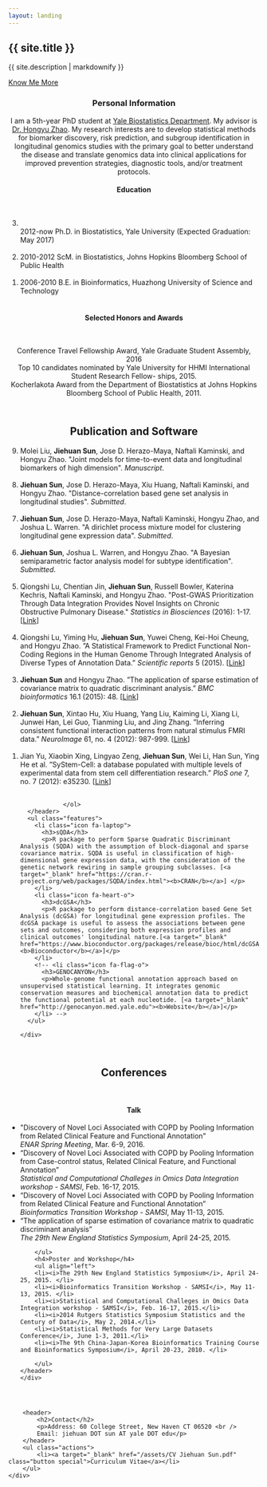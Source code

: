 ```yaml
---
layout: landing
---
```




<!-- Banner -->
<section id="banner">
	<div class="inner">
		<h2>{{ site.title }}</h2>
		<p>{{ site.description | markdownify }}</p>
	</div>
	<a href="#one" class="more scrolly">Know Me More</a>
</section>

<!-- One -->
<section id="one" class="wrapper style2 special">
	<div class="inner">
		<header class="major">
			<h3>Personal Information</h3>
			<p>I am a 5th-year PhD student at <a href="https://publichealth.yale.edu/biostat/">Yale Biostatistics Department</a>.
			My advisor is <a href="http://zhaocenter.org">Dr. Hongyu Zhao</a>.
			My research interests are to develop statistical methods for biomarker discovery, risk prediction, and subgroup identification in longitudinal genomics studies with the primary goal to better understand the disease and translate genomics data into clinical applications for improved prevention strategies, diagnostic tools, and/or treatment protocols. </p>
			<h4>Education</h4>
			<br />
			<ol align="left" reversed="true">
			<li> <br>2012-now Ph.D. in Biostatistics, Yale University (Expected Graduation: May 2017)  <br /><br /></li>
			<li> 2010-2012 ScM. in Biostatistics, Johns Hopkins Bloomberg School of Public Health  <br /><br /></li>
			<li> 2006-2010 B.E. in Bioinformatics, Huazhong University of Science and Technology  <br /><br /></li>
			</ol>
			<h4>Selected Honors and Awards</h4>
			<br />
			<p> Conference Travel Fellowship Award, Yale Graduate Student Assembly, 2016 <br />
			Top 10 candidates nominated by Yale University for HHMI International Student Research Fellow-
ships, 2015.<br />
			Kocherlakota Award from the Department of Biostatistics at Johns Hopkins Bloomberg School of
Public Health, 2011.</p>
		</header>
		<!-- <ul class="icons major">
			<li><a id="test1" href="#three" title='Research Spotlight'><span class="icon fa-diamond major style1"></span></a></li>
			<li><a id="test2" href="/interest.html" title='Interest'><span class="icon fa-heart-o major style2"></span></a></li>
			<li><a id="test3" href="/Links.html" title='Links'><span class="icon fa-code major style3"></span></a></li>
		</ul> -->
	</div>
</section>



<!-- Two -->
<!-- <section id="twoplus" class="wrapper style2 special">
	<div class="inner">
		<header class="major">
			<h2 align="center"><i>Resesarch Spotlight</i></h2>
			<p> </p>
		</header>
	</div>
</section>

  <section id="two" class="wrapper alt style2">
    <section class="spotlight">
      <div class="image"><img src="images/pic01.jpg" alt="" /></div>
      <div class="content">
        <h2>Classification of high-dimensional gene expression data</h2>
        <p>By assuming the covariance matrix to be block-diagonal and sparse, Sparse Quadratic Discriminant Analysis (SQDA) considers the genetic network rewiring sample classification of high-dimensional gene expression profiles. <br /><br /><i>The left figure decribes the general workflow of SQDA based on a toy example of classifications of tumor and normal samples.</i></p>
      </div>
    </section>
    <section class="spotlight">
      <div class="image"><img src="images/pic02.jpg" alt="" /></div>
      <div class="content">
        <h2>Gene set analysis on longitudinal expression profiles</h2>
        <p>Distance-correlation based Gene Set Analysis (dcGSA) is proposed to assess the associations between gene sets and outcomes with the consideration of both expression profiles and clinical outcomes' longitudinal nature. <br /><br /><i>The right figure shows the ROC curves comparing four gene set analysis methods under different simulation scenarios.</i></p>
      </div>
    </section>
    <section class="spotlight">
      <div class="image"><img src="images/pic03.jpg" alt="" /></div>
      <div class="content">
        <h2>Subtype Identification on longitudinal expression profiles</h2>
        <p>By modeling the expression trajectory over time in a linear mixed-effects framework and clustering based on the regression coefficients, BClustLonG accounts for the gene-gene correlation and tackles the high dimensionality challenge in a unique and innovative way. <br /><br /><i>The left table demonstrates the performance of BClustLonG under different simulation scenarios. </i></p>
      </div>
    </section>
  </section> -->

<!-- Three -->
  <section id="three" class="wrapper style2 special">
    <div class="inner">
      <header class="major">
        <h2>Publication and Software</h2>
        <ol align="left" reversed="true">

<li> Molei Liu, <b>Jiehuan Sun</b>, Jose D. Herazo-Maya, Naftali Kaminski, and Hongyu Zhao. "Joint models for time-to-event data and longitudinal biomarkers of high dimension". <i>Manuscript</i>.  <br /><br /></li>
<li> <b>Jiehuan Sun</b>, Jose D. Herazo-Maya, Xiu Huang, Naftali Kaminski, and Hongyu Zhao. "Distance-correlation based gene set analysis in longitudinal studies". <i>Submitted</i>.  <br /><br /></li>
<li> <b>Jiehuan Sun</b>, Jose D. Herazo-Maya, Naftali Kaminski, Hongyu Zhao, and Joshua L. Warren. "A dirichlet process mixture model for clustering longitudinal gene expression data". <i>Submitted</i>.  <br /><br /></li>
<li> <b>Jiehuan Sun</b>, Joshua L. Warren, and Hongyu Zhao. "A Bayesian semiparametric factor analysis model for subtype identification". <i>Submitted</i>.  <br /><br /></li>
<li> Qiongshi Lu, Chentian Jin, <b>Jiehuan Sun</b>, Russell Bowler, Katerina Kechris, Naftali Kaminski, and Hongyu Zhao. "Post-GWAS Prioritization Through Data Integration Provides Novel Insights on Chronic Obstructive Pulmonary Disease." <i>Statistics in Biosciences</i> (2016): 1-17. [<a target="_blank" href="http://link.springer.com/article/10.1007/s12561-016-9151-2">Link</a>]<br /><br /></li>
<li> Qiongshi Lu, Yiming Hu, <b>Jiehuan Sun</b>, Yuwei Cheng, Kei-Hoi Cheung, and Hongyu Zhao. ”A Statistical Framework to Predict Functional Non-Coding Regions in the Human Genome Through Integrated Analysis of Diverse Types of Annotation Data.” <i>Scientific reports</i> 5 (2015). [<a target="_blank" href="http://www.nature.com/articles/srep10576">Link</a>] <br /><br /></li>
<li> <b>Jiehuan Sun</b> and Hongyu Zhao. ”The application of sparse estimation of covariance matrix to quadratic discriminant analysis.” <i>BMC bioinformatics</i> 16.1 (2015): 48. [<a target="_blank" href="http://bmcbioinformatics.biomedcentral.com/articles/10.1186/s12859-014-0443-6">Link</a>]<br /><br /></li>
<li> <b>Jiehuan Sun</b>, Xintao Hu, Xiu Huang, Yang Liu, Kaiming Li, Xiang Li, Junwei Han, Lei Guo, Tianming Liu, and Jing Zhang. ”Inferring consistent functional interaction patterns from natural stimulus FMRI data.” <i>NeuroImage</i> 61, no. 4 (2012): 987-999. [<a target="_blank" href="http://www.sciencedirect.com/science/article/pii/S1053811912002868">Link</a>]<br /><br /></li>
<li> Jian Yu, Xiaobin Xing, Lingyao Zeng, <b>Jiehuan Sun</b>, Wei Li, Han Sun, Ying He et al. ”SyStem-Cell: a database populated with multiple levels of experimental data from stem cell differentiation research.” <i>PloS one</i> 7, no. 7 (2012): e35230. [<a target="_blank" href="http://journals.plos.org/plosone/article?id=10.1371/journal.pone.0035230">Link</a>]<br /><br /></li>


				</ol>
      </header>
      <ul class="features">
        <li class="icon fa-laptop">
          <h3>sQDA</h3>
          <p>R package to perform Sparse Quadratic Discriminant Analysis (SQDA) with the assumption of block-diagonal and sparse covariance matrix. SQDA is useful in classification of high-dimensional gene expression data, with the consideration of the genetic network rewiring in sample grouping subclasses. [<a target="_blank" href="https://cran.r-project.org/web/packages/SQDA/index.html"><b>CRAN</b></a>] </p>
        </li>
        <li class="icon fa-heart-o">
          <h3>dcGSA</h3>
          <p>R package to perform distance-correlation based Gene Set Analysis (dcGSA) for longitudinal gene expression profiles. The dcGSA package is useful to assess the associations between gene sets and outcomes, considering both expression profiles and clinical outcomes' longitudinal nature.[<a target="_blank" href="https://www.bioconductor.org/packages/release/bioc/html/dcGSA.html"><b>Bioconductor</b></a>]</p>
        </li>
        <!-- <li class="icon fa-flag-o">
          <h3>GENOCANYON</h3>
          <p>Whole-genome functional annotation approach based on unsupervised statistical learning. It integrates genomic conservation measures and biochemical annotation data to predict the functional potential at each nucleotide. [<a target="_blank" href="http://genocanyon.med.yale.edu"><b>Website</b></a>]</p>
        </li> -->
      </ul>

    </div>
  </section>


<section id="four" class="wrapper style2 special">
  <div class="inner">
	<header class="major">
		<h2>Conferences</h2>
		<br />
		<h4>Talk</h4>
		<ul align="left">
		<li>"Discovery of Novel Loci Associated with COPD by Pooling Information from Related Clinical Feature and Functional Annotation" <br /> <i>ENAR Spring Meeting</i>, Mar. 6-9, 2016. </li>
		<li>“Discovery of Novel Loci Associated with COPD by Pooling Information from Case-control status, Related Clinical Feature, and Functional Annotation” <br /><i>Statistical and Computational Challeges in Omics Data Integration workshop - SAMSI</i>, Feb. 16-17, 2015.</li>
		<li>“Discovery of Novel Loci Associated with COPD by Pooling Information from Related Clinical Feature and Functional Annotation”<br /> <i>Bioinformatics Transition Workshop - SAMSI</i>, May 11-13, 2015.</li>
		<li>“The application of sparse estimation of covariance matrix to quadratic discriminant analysis”<br /> <i>The 29th New England Statistics Symposium</i>, April 24-25, 2015.</li>

		</ul>
		<h4>Poster and Workshop</h4>
		<ul align="left">
		<li><i>The 29th New England Statistics Symposium</i>, April 24-25, 2015. </li>
		<li><i>Bioinformatics Transition Workshop - SAMSI</i>, May 11-13, 2015. </li>
		<li><i>Statistical and Computational Challeges in Omics Data Integration workshop - SAMSI</i>, Feb. 16-17, 2015.</li>
		<li><i>2014 Rutgers Statistics Symposium Statistics and the Century of Data</i>, May 2, 2014.</li>
		<li><i>Statistical Methods for Very Large Datasets Conference</i>, June 1-3, 2011.</li>
		<li><i>The 9th China-Japan-Korea Bioinformatics Training Course and Bioinformatics Symposium</i>, April 20-23, 2010. </li>

		</ul>
	</header>
	</div>
</section>





<!-- CTA -->
<section id="cta" class="wrapper style2">
	<div class="inner">

		<header>
			<h2>Contact</h2>
			<p>Address: 60 College Street, New Haven CT 06520 <br />
			Email: jiehuan DOT sun AT yale DOT edu</p>
		</header>
		<ul class="actions">
			<li><a target="_blank" href="/assets/CV Jiehuan Sun.pdf" class="button special">Curriculum Vitae</a></li>
		</ul>
	</div>
</section>
